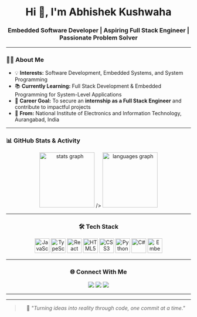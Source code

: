 <h1 align="center">Hi 👋, I'm Abhishek Kushwaha</h1>
<h3 align="center">Embedded Software Developer | Aspiring Full Stack Engineer | Passionate Problem Solver</h3>

---

### 👨‍💻 About Me  
- 💡 **Interests:** Software Development, Embedded Systems, and System Programming  
- 📚 **Currently Learning:** Full Stack Development & Embedded Programming for System-Level Applications  
- 🎯 **Career Goal:** To secure an **internship as a Full Stack Engineer** and contribute to impactful projects  
- 📍 **From:** National Institute of Electronics and Information Technology, Aurangabad, India  

---

### 📊 GitHub Stats & Activity  
<div align="center">
  <img src="<img src="https://github-readme-stats.vercel.app/api?username=imabhi165&show_icons=true&include_all_commits=true&count_private=true&theme=dracula&hide_border=false&v=1" height="150" alt="stats graph" />
 />
  <img src="https://github-readme-stats.vercel.app/api/top-langs?username=imabhi165&locale=en&hide_title=false&layout=compact&langs_count=6&theme=dracula&hide_border=false" height="150" alt="languages graph"
</div>

---

### 🛠 Tech Stack  
<div align="center">
  <img src="https://cdn.jsdelivr.net/gh/devicons/devicon/icons/javascript/javascript-original.svg" height="40" alt="JavaScript" />
  <img src="https://cdn.jsdelivr.net/gh/devicons/devicon/icons/typescript/typescript-original.svg" height="40" alt="TypeScript" />
  <img src="https://cdn.jsdelivr.net/gh/devicons/devicon/icons/react/react-original.svg" height="40" alt="React" />
  <img src="https://cdn.jsdelivr.net/gh/devicons/devicon/icons/html5/html5-original.svg" height="40" alt="HTML5" />
  <img src="https://cdn.jsdelivr.net/gh/devicons/devicon/icons/css3/css3-original.svg" height="40" alt="CSS3" />
  <img src="https://cdn.jsdelivr.net/gh/devicons/devicon/icons/python/python-original.svg" height="40" alt="Python" />
  <img src="https://cdn.jsdelivr.net/gh/devicons/devicon/icons/csharp/csharp-original.svg" height="40" alt="C#" />
  <img src="https://cdn.jsdelivr.net/gh/devicons/devicon/icons/embeddedc/embeddedc-original.svg" height="40" alt="Embedded C" />
</div>

---

### 🌐 Connect With Me  
<div align="center">
  <a href="mailto:imabhi165@gmail.com"><img src="https://img.shields.io/badge/Gmail-D14836?logo=gmail&logoColor=white&style=for-the-badge" /></a>
  <a href="https://linkedin.com/imabhi165in/your-linkedin"><img src="https://img.shields.io/badge/LinkedIn-0077B5?logo=linkedin&logoColor=white&style=for-the-badge" /></a>
  <a href="https://instagram.com/ig.avi7"><img src="https://img.shields.io/badge/Instagram-E4405F?logo=instagram&logoColor=white&style=for-the-badge" /></a>
</div>

---



---

> 💬 *"Turning ideas into reality through code, one commit at a time."*
